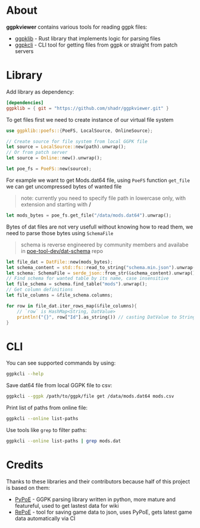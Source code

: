 # About
**ggpkviewer** contains various tools for reading ggpk files:
-  [ggpklib](#library) - Rust library that implements logic for parsing files
- [ggpkcli](#cli) - CLI tool for getting files from ggpk or straight from patch servers

# Library
Add library as dependency:
```toml
[dependencies]
ggpklib = { git = "https://github.com/shadr/ggpkviewer.git" }
```

To get files first we need to create instance of our virtual file system
```rust
use ggpklib::poefs::{PoeFS, LocalSource, OnlineSource};

// Create source for file system from local GGPK file
let source = LocalSource::new(path).unwrap();
// Or from patch server
let source = Online::new().unwrap();

let poe_fs = PoeFS::new(source);
```
For example we want to get Mods.dat64 file, using `PoeFS` function `get_file` we can get uncompressed bytes of wanted file
> note: currently you need to specify file path in lowercase only, with extension and starting with **/**
```rust
let mods_bytes = poe_fs.get_file("/data/mods.dat64").unwrap();
```
Bytes of dat files are not very usefull without knowing how to read them, we need to parse those bytes using `SchemaFile`
> schema is reverse engineered by community members and availabe in [poe-tool-dev/dat-schema](https://github.com/poe-tool-dev/dat-schema) repo

```rust
let file_dat = DatFile::new(mods_bytes);
let schema_content = std::fs::read_to_string("schema.min.json").unwrap();
let schema: SchemaFile = serde_json::from_str(&schema_content).unwrap();
// Find schema for wanted table by its name, case insensitive
let file_schema = schema.find_table("mods").unwrap();
// Get column definitions
let file_columns = &file_schema.columns;

for row in file_dat.iter_rows_map(&file_columns){
    // `row` is HashMap<String, DatValue>
    println!("{}", row["Id"].as_string()) // casting DatValue to String using `as_string`
}
```
# CLI
You can see supported commands by using:
```sh
ggpkcli --help
```
Save dat64 file from local GGPK file to csv:
```sh
ggpkcli --ggpk /path/to/ggpk/file get /data/mods.dat64 mods.csv
```

Print list of paths from online file:
```sh
ggpkcli --online list-paths
```
Use tools like `grep` to filter paths:
```sh
ggpkcli --online list-paths | grep mods.dat

```
# Credits
Thanks to these libraries and their contributors because half of this project is based on them:
- [PyPoE](https://github.com/Project-Path-of-Exile-Wiki/PyPoE) - GGPK parsing library written in python, more mature and featureful, used to get lastest data for wiki
- [RePoE](https://github.com/lvlvllvlvllvlvl/RePoE/) - tool for saving game data to json, uses PyPoE, gets latest game data automatically via CI
